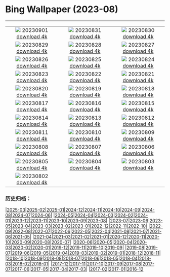 # Bing Wallpaper (2023-08)
**************
| | | |
| :----: | :----: | :----: |
| ![](https://www.bing.com/th?id=OHR.IronwoodCactus_EN-CA1040501441_1920x1080.jpg) 20230901 [download 4k](https://www.bing.com/th?id=OHR.IronwoodCactus_EN-CA1040501441_UHD.jpg) | ![](https://www.bing.com/th?id=OHR.NingalooShark_EN-CA3502575327_1920x1080.jpg) 20230831 [download 4k](https://www.bing.com/th?id=OHR.NingalooShark_EN-CA3502575327_UHD.jpg) | ![](https://www.bing.com/th?id=OHR.ZelenciSprings_EN-CA7318324404_1920x1080.jpg) 20230830 [download 4k](https://www.bing.com/th?id=OHR.ZelenciSprings_EN-CA7318324404_UHD.jpg) |
| ![](https://www.bing.com/th?id=OHR.DubrovnikHarbor_EN-CA9092189112_1920x1080.jpg) 20230829 [download 4k](https://www.bing.com/th?id=OHR.DubrovnikHarbor_EN-CA9092189112_UHD.jpg) | ![](https://www.bing.com/th?id=OHR.JejuIsland_EN-CA8677154280_1920x1080.jpg) 20230828 [download 4k](https://www.bing.com/th?id=OHR.JejuIsland_EN-CA8677154280_UHD.jpg) | ![](https://www.bing.com/th?id=OHR.MuseumIsland_EN-CA8030435782_1920x1080.jpg) 20230827 [download 4k](https://www.bing.com/th?id=OHR.MuseumIsland_EN-CA8030435782_UHD.jpg) |
| ![](https://www.bing.com/th?id=OHR.YellowstoneFalls_EN-CA1817504425_1920x1080.jpg) 20230826 [download 4k](https://www.bing.com/th?id=OHR.YellowstoneFalls_EN-CA1817504425_UHD.jpg) | ![](https://www.bing.com/th?id=OHR.SharkFinCove_EN-CA8445194301_1920x1080.jpg) 20230825 [download 4k](https://www.bing.com/th?id=OHR.SharkFinCove_EN-CA8445194301_UHD.jpg) | ![](https://www.bing.com/th?id=OHR.SkogafossWaterfall_EN-CA7806747245_1920x1080.jpg) 20230824 [download 4k](https://www.bing.com/th?id=OHR.SkogafossWaterfall_EN-CA7806747245_UHD.jpg) |
| ![](https://www.bing.com/th?id=OHR.TunisiaAmphitheatre_EN-CA6113114508_1920x1080.jpg) 20230823 [download 4k](https://www.bing.com/th?id=OHR.TunisiaAmphitheatre_EN-CA6113114508_UHD.jpg) | ![](https://www.bing.com/th?id=OHR.EmeraldLakeYukon_EN-CA2255788946_1920x1080.jpg) 20230822 [download 4k](https://www.bing.com/th?id=OHR.EmeraldLakeYukon_EN-CA2255788946_UHD.jpg) | ![](https://www.bing.com/th?id=OHR.StartPointLight_EN-CA6009184679_1920x1080.jpg) 20230821 [download 4k](https://www.bing.com/th?id=OHR.StartPointLight_EN-CA6009184679_UHD.jpg) |
| ![](https://www.bing.com/th?id=OHR.CameraSquirrel_EN-CA5598208236_1920x1080.jpg) 20230820 [download 4k](https://www.bing.com/th?id=OHR.CameraSquirrel_EN-CA5598208236_UHD.jpg) | ![](https://www.bing.com/th?id=OHR.CanadianNationalExhibition_EN-CA5064154941_1920x1080.jpg) 20230819 [download 4k](https://www.bing.com/th?id=OHR.CanadianNationalExhibition_EN-CA5064154941_UHD.jpg) | ![](https://www.bing.com/th?id=OHR.AvatarMountain_EN-CA1615371871_1920x1080.jpg) 20230818 [download 4k](https://www.bing.com/th?id=OHR.AvatarMountain_EN-CA1615371871_UHD.jpg) |
| ![](https://www.bing.com/th?id=OHR.KeyWestBridge_EN-CA8368816644_1920x1080.jpg) 20230817 [download 4k](https://www.bing.com/th?id=OHR.KeyWestBridge_EN-CA8368816644_UHD.jpg) | ![](https://www.bing.com/th?id=OHR.TaorminaSquare_EN-CA4217328714_1920x1080.jpg) 20230816 [download 4k](https://www.bing.com/th?id=OHR.TaorminaSquare_EN-CA4217328714_UHD.jpg) | ![](https://www.bing.com/th?id=OHR.GeckoLeaf_EN-CA2090608555_1920x1080.jpg) 20230815 [download 4k](https://www.bing.com/th?id=OHR.GeckoLeaf_EN-CA2090608555_UHD.jpg) |
| ![](https://www.bing.com/th?id=OHR.PerseidsOregon_EN-CA0554246063_1920x1080.jpg) 20230814 [download 4k](https://www.bing.com/th?id=OHR.PerseidsOregon_EN-CA0554246063_UHD.jpg) | ![](https://www.bing.com/th?id=OHR.ThreeElephants_EN-CA2249169958_1920x1080.jpg) 20230813 [download 4k](https://www.bing.com/th?id=OHR.ThreeElephants_EN-CA2249169958_UHD.jpg) | ![](https://www.bing.com/th?id=OHR.GwaiiHaanasNP_EN-CA1703637950_1920x1080.jpg) 20230812 [download 4k](https://www.bing.com/th?id=OHR.GwaiiHaanasNP_EN-CA1703637950_UHD.jpg) |
| ![](https://www.bing.com/th?id=OHR.WorldLionDay_EN-CA5879776068_1920x1080.jpg) 20230811 [download 4k](https://www.bing.com/th?id=OHR.WorldLionDay_EN-CA5879776068_UHD.jpg) | ![](https://www.bing.com/th?id=OHR.BathurstArt_EN-CA8063665143_1920x1080.jpg) 20230810 [download 4k](https://www.bing.com/th?id=OHR.BathurstArt_EN-CA8063665143_UHD.jpg) | ![](https://www.bing.com/th?id=OHR.InfinityTaipei_EN-CA5246194067_1920x1080.jpg) 20230809 [download 4k](https://www.bing.com/th?id=OHR.InfinityTaipei_EN-CA5246194067_UHD.jpg) |
| ![](https://www.bing.com/th?id=OHR.BodieNC_EN-CA4787618532_1920x1080.jpg) 20230808 [download 4k](https://www.bing.com/th?id=OHR.BodieNC_EN-CA4787618532_UHD.jpg) | ![](https://www.bing.com/th?id=OHR.NaganoPond_EN-CA4585044401_1920x1080.jpg) 20230807 [download 4k](https://www.bing.com/th?id=OHR.NaganoPond_EN-CA4585044401_UHD.jpg) | ![](https://www.bing.com/th?id=OHR.AtlanticPuffin_EN-CA4124634639_1920x1080.jpg) 20230806 [download 4k](https://www.bing.com/th?id=OHR.AtlanticPuffin_EN-CA4124634639_UHD.jpg) |
| ![](https://www.bing.com/th?id=OHR.GothicRuins_EN-CA2316999585_1920x1080.jpg) 20230805 [download 4k](https://www.bing.com/th?id=OHR.GothicRuins_EN-CA2316999585_UHD.jpg) | ![](https://www.bing.com/th?id=OHR.HelmckenWaterfall_EN-CA1606911652_1920x1080.jpg) 20230804 [download 4k](https://www.bing.com/th?id=OHR.HelmckenWaterfall_EN-CA1606911652_UHD.jpg) | ![](https://www.bing.com/th?id=OHR.CapitolButte_EN-CA0894601659_1920x1080.jpg) 20230803 [download 4k](https://www.bing.com/th?id=OHR.CapitolButte_EN-CA0894601659_UHD.jpg) |
| ![](https://www.bing.com/th?id=OHR.ConfederationBridge_EN-CA0324940251_1920x1080.jpg) 20230802 [download 4k](https://www.bing.com/th?id=OHR.ConfederationBridge_EN-CA0324940251_UHD.jpg) |  |  |

### 历史归档：

|[2025-03](/2025-03/2025-03.md)|[2025-02](/2025-02/2025-02.md)|[2025-01](/2025-01/2025-01.md)|[2024-12](/2024-12/2024-12.md)|[2024-11](/2024-11/2024-11.md)|[2024-10](/2024-10/2024-10.md)|[2024-09](/2024-09/2024-09.md)|[2024-08](/2024-08/2024-08.md)|[2024-07](/2024-07/2024-07.md)|[2024-06](/2024-06/2024-06.md)|
|[2024-05](/2024-05/2024-05.md)|[2024-04](/2024-04/2024-04.md)|[2024-03](/2024-03/2024-03.md)|[2024-02](/2024-02/2024-02.md)|[2024-01](/2024-01/2024-01.md)|[2023-12](/2023-12/2023-12.md)|[2023-11](/2023-11/2023-11.md)|[2023-10](/2023-10/2023-10.md)|[2023-09](/2023-09/2023-09.md)|[2023-08](/2023-08/2023-08.md)|
|[2023-07](/2023-07/2023-07.md)|[2023-06](/2023-06/2023-06.md)|[2023-05](/2023-05/2023-05.md)|[2023-04](/2023-04/2023-04.md)|[2023-03](/2023-03/2023-03.md)|[2023-02](/2023-02/2023-02.md)|[2023-01](/2023-01/2023-01.md)|[2022-12](/2022-12/2022-12.md)|[2022-11](/2022-11/2022-11.md)|[2022-10](/2022-10/2022-10.md)|
|[2022-09](/2022-09/2022-09.md)|[2022-08](/2022-08/2022-08.md)|[2022-07](/2022-07/2022-07.md)|[2022-06](/2022-06/2022-06.md)|[2022-05](/2022-05/2022-05.md)|[2022-04](/2022-04/2022-04.md)|[2021-08](/2021-08/2021-08.md)|[2021-07](/2021-07/2021-07.md)|[2021-06](/2021-06/2021-06.md)|[2021-05](/2021-05/2021-05.md)|
|[2021-04](/2021-04/2021-04.md)|[2021-03](/2021-03/2021-03.md)|[2021-02](/2021-02/2021-02.md)|[2021-01](/2021-01/2021-01.md)|[2020-12](/2020-12/2020-12.md)|[2020-11](/2020-11/2020-11.md)|[2020-10](/2020-10/2020-10.md)|[2020-09](/2020-09/2020-09.md)|[2020-08](/2020-08/2020-08.md)|[2020-07](/2020-07/2020-07.md)|
|[2020-06](/2020-06/2020-06.md)|[2020-05](/2020-05/2020-05.md)|[2020-04](/2020-04/2020-04.md)|[2020-03](/2020-03/2020-03.md)|[2020-02](/2020-02/2020-02.md)|[2020-01](/2020-01/2020-01.md)|[2019-12](/2019-12/2019-12.md)|[2019-11](/2019-11/2019-11.md)|[2019-10](/2019-10/2019-10.md)|[2019-09](/2019-09/2019-09.md)|
|[2019-08](/2019-08/2019-08.md)|[2019-07](/2019-07/2019-07.md)|[2019-06](/2019-06/2019-06.md)|[2019-05](/2019-05/2019-05.md)|[2019-04](/2019-04/2019-04.md)|[2019-03](/2019-03/2019-03.md)|[2019-02](/2019-02/2019-02.md)|[2019-01](/2019-01/2019-01.md)|[2018-12](/2018-12/2018-12.md)|[2018-11](/2018-11/2018-11.md)|
|[2018-10](/2018-10/2018-10.md)|[2018-09](/2018-09/2018-09.md)|[2018-08](/2018-08/2018-08.md)|[2018-07](/2018-07/2018-07.md)|[2018-06](/2018-06/2018-06.md)|[2018-05](/2018-05/2018-05.md)|[2018-04](/2018-04/2018-04.md)|[2018-03](/2018-03/2018-03.md)|[2018-02](/2018-02/2018-02.md)|[2018-01](/2018-01/2018-01.md)|
|[2017-12](/2017-12/2017-12.md)|[2017-11](/2017-11/2017-11.md)|[2017-10](/2017-10/2017-10.md)|[2017-09](/2017-09/2017-09.md)|[2017-08](/2017-08/2017-08.md)|[2017-07](/2017-07/2017-07.md)|[2017-06](/2017-06/2017-06.md)|[2017-05](/2017-05/2017-05.md)|[2017-04](/2017-04/2017-04.md)|[2017-03](/2017-03/2017-03.md)|
|[2017-02](/2017-02/2017-02.md)|[2017-01](/2017-01/2017-01.md)|[2016-12](/2016-12/2016-12.md)